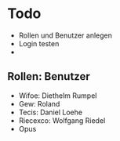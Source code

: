 # Todo
- Rollen und Benutzer anlegen
- Login testen
- 

## Rollen: Benutzer
- Wifoe: Diethelm Rumpel
- Gew: Roland
- Tecis: Daniel Loehe
- Riecexco: Wolfgang Riedel
- Opus